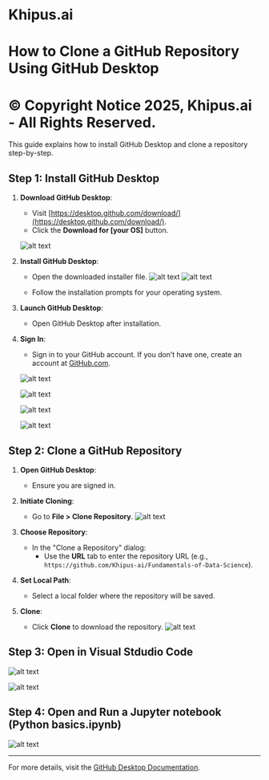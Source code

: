 # **Khipus.ai**

# How to Clone a GitHub Repository Using GitHub Desktop

# © Copyright Notice 2025, Khipus.ai - All Rights Reserved.

This guide explains how to install GitHub Desktop and clone a repository step-by-step.

## Step 1: Install GitHub Desktop
1. **Download GitHub Desktop**:
   - Visit [https://desktop.github.com/download/](https://desktop.github.com/download/).
   - Click the **Download for [your OS]** button.

   ![alt text](images/mac-1.png)

2. **Install GitHub Desktop**:
   - Open the downloaded installer file.
   ![alt text](images/mac-2.png)
   ![alt text](images/mac-3.png)

   - Follow the installation prompts for your operating system.

3. **Launch GitHub Desktop**:
   - Open GitHub Desktop after installation.
4. **Sign In**:
   - Sign in to your GitHub account. If you don’t have one, create an account at [GitHub.com](https://github.com/).

   ![alt text](images/image-2.png)

   ![alt text](images/image-3.png)

   ![alt text](images/image-4.png)

   ![alt text](images/image-5.png)

## Step 2: Clone a GitHub Repository
1. **Open GitHub Desktop**:
   - Ensure you are signed in.
2. **Initiate Cloning**:
   - Go to **File > Clone Repository**.
   ![alt text](images/image-6.png)
   
3. **Choose Repository**:
   - In the "Clone a Repository" dialog:
     - Use the **URL** tab to enter the repository URL (e.g., `https://github.com/Khipus-ai/Fundamentals-of-Data-Science`).
    
4. **Set Local Path**:
   - Select a local folder where the repository will be saved.
5. **Clone**:
   - Click **Clone** to download the repository.
![alt text](images/image-7.png)

## Step 3: Open in Visual Stdudio Code
![alt text](images/image-8.png)

![alt text](images/image-10.png)

## Step 4: Open and Run a Jupyter notebook (Python basics.ipynb)

![alt text](images/image-11.png)

---

For more details, visit the [GitHub Desktop Documentation](https://docs.github.com/en/desktop).
